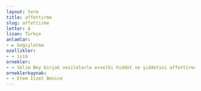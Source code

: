 ```yaml
---
layout: term
title: affettirme
slug: affettirme
letter: A
lisan: Türkçe
anlamlar:
- ► bağışlatma
ozellikler:
- - isim
ornekler:
- - Selim Bey birçok vesilelerle evvelki hiddet ve şiddetini affettirmeye, sebebini başka başka şeylerle tevile çalıştı, gönlümü aldı.
orneklerkaynak:
- - Etem İzzet Benice
---
```


